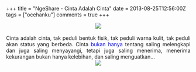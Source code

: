 +++
title = "NgeShare - Cinta Adalah Cinta"
date = 2013-08-25T12:56:00Z
tags = ["ocehanku"]
comments = true
+++

<center><img border="0" data-original-height="600" data-original-width="1200" src="https://4.bp.blogspot.com/-HHJvjEeNHXY/XNspMfqeBoI/AAAAAAAATqs/XIAl560ErNEwu101ncTbNCeDc8SVCdZFwCLcBGAs/s1600/cinta.png" /></center><br /><div style="text-align: justify;">Cinta adalah cinta, tak peduli bentuk fisik, tak peduli warna kulit, tak peduli akan status yang berbeda. Cinta <span style="color: #0000ee;">bukan hanya</span> tentang saling melengkapi dan juga saling menyayangi, tetapi juga saling menerima, menerima kekurangan bukan hanya kelebihan, dan saling menguatkan...<br />
<center><img border="0" src="https://2.bp.blogspot.com/-6UTzUKNIQgM/UhmcKV65bII/AAAAAAAAC8k/VXCNdHr7M2Q/s1600/true.jpg" /></center></div>
